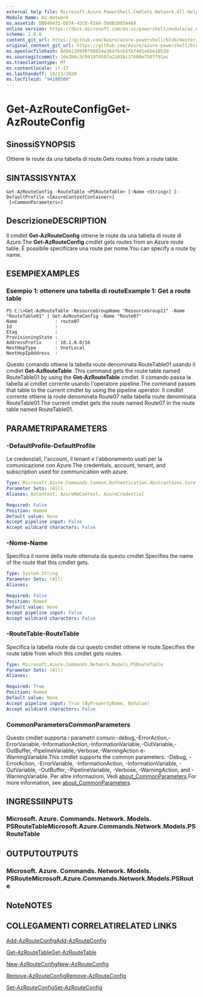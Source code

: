 ```yaml
---
external help file: Microsoft.Azure.PowerShell.Cmdlets.Network.dll-Help.xml
Module Name: Az.Network
ms.assetid: DBD40431-DD7A-42CB-83AA-568B1065A468
online version: https://docs.microsoft.com/en-us/powershell/module/az.network/get-azrouteconfig
schema: 2.0.0
content_git_url: https://github.com/Azure/azure-powershell/blob/master/src/Network/Network/help/Get-AzRouteConfig.md
original_content_git_url: https://github.com/Azure/azure-powershell/blob/master/src/Network/Network/help/Get-AzRouteConfig.md
ms.openlocfilehash: 0d941289f0798854a3647bcb5fbf4d1e6be1053d
ms.sourcegitcommit: 1de2b6c3c99197958fa2101bc37680e7507f91ac
ms.translationtype: MT
ms.contentlocale: it-IT
ms.lasthandoff: 10/13/2020
ms.locfileid: "94188500"
---
```

# <span data-ttu-id="43e41-101">Get-AzRouteConfig</span><span class="sxs-lookup"><span data-stu-id="43e41-101">Get-AzRouteConfig</span></span>

## <span data-ttu-id="43e41-102">Sinossi</span><span class="sxs-lookup"><span data-stu-id="43e41-102">SYNOPSIS</span></span>
<span data-ttu-id="43e41-103">Ottiene le route da una tabella di route.</span><span class="sxs-lookup"><span data-stu-id="43e41-103">Gets routes from a route table.</span></span>

## <span data-ttu-id="43e41-104">SINTASSI</span><span class="sxs-lookup"><span data-stu-id="43e41-104">SYNTAX</span></span>

```
Get-AzRouteConfig -RouteTable <PSRouteTable> [-Name <String>] [-DefaultProfile <IAzureContextContainer>]
 [<CommonParameters>]
```

## <span data-ttu-id="43e41-105">Descrizione</span><span class="sxs-lookup"><span data-stu-id="43e41-105">DESCRIPTION</span></span>
<span data-ttu-id="43e41-106">Il cmdlet **Get-AzRouteConfig** ottiene le route da una tabella di route di Azure.</span><span class="sxs-lookup"><span data-stu-id="43e41-106">The **Get-AzRouteConfig** cmdlet gets routes from an Azure route table.</span></span>
<span data-ttu-id="43e41-107">È possibile specificare una route per nome.</span><span class="sxs-lookup"><span data-stu-id="43e41-107">You can specify a route by name.</span></span>

## <span data-ttu-id="43e41-108">ESEMPI</span><span class="sxs-lookup"><span data-stu-id="43e41-108">EXAMPLES</span></span>

### <span data-ttu-id="43e41-109">Esempio 1: ottenere una tabella di route</span><span class="sxs-lookup"><span data-stu-id="43e41-109">Example 1: Get a route table</span></span>
```
PS C:\>Get-AzRouteTable -ResourceGroupName "ResourceGroup11" -Name "RouteTable01" | Get-AzRouteConfig -Name "Route07"
Name              : route07
Id                : 
Etag              : 
ProvisioningState : 
AddressPrefix     : 10.1.0.0/16
NextHopType       : VnetLocal
NextHopIpAddress  :
```

<span data-ttu-id="43e41-110">Questo comando ottiene la tabella route denominata RouteTable01 usando il cmdlet **Get-AzRouteTable** .</span><span class="sxs-lookup"><span data-stu-id="43e41-110">This command gets the route table named RouteTable01 by using the **Get-AzRouteTable** cmdlet.</span></span>
<span data-ttu-id="43e41-111">Il comando passa la tabella al cmdlet corrente usando l'operatore pipeline.</span><span class="sxs-lookup"><span data-stu-id="43e41-111">The command passes that table to the current cmdlet by using the pipeline operator.</span></span>
<span data-ttu-id="43e41-112">Il cmdlet corrente ottiene la route denominata Route07 nella tabella route denominata RouteTable01.</span><span class="sxs-lookup"><span data-stu-id="43e41-112">The current cmdlet gets the route named Route07 in the route table named RouteTable01.</span></span>

## <span data-ttu-id="43e41-113">PARAMETRI</span><span class="sxs-lookup"><span data-stu-id="43e41-113">PARAMETERS</span></span>

### <span data-ttu-id="43e41-114">-DefaultProfile</span><span class="sxs-lookup"><span data-stu-id="43e41-114">-DefaultProfile</span></span>
<span data-ttu-id="43e41-115">Le credenziali, l'account, il tenant e l'abbonamento usati per la comunicazione con Azure.</span><span class="sxs-lookup"><span data-stu-id="43e41-115">The credentials, account, tenant, and subscription used for communication with azure.</span></span>

```yaml
Type: Microsoft.Azure.Commands.Common.Authentication.Abstractions.Core.IAzureContextContainer
Parameter Sets: (All)
Aliases: AzContext, AzureRmContext, AzureCredential

Required: False
Position: Named
Default value: None
Accept pipeline input: False
Accept wildcard characters: False
```

### <span data-ttu-id="43e41-116">-Nome</span><span class="sxs-lookup"><span data-stu-id="43e41-116">-Name</span></span>
<span data-ttu-id="43e41-117">Specifica il nome della route ottenuta da questo cmdlet.</span><span class="sxs-lookup"><span data-stu-id="43e41-117">Specifies the name of the route that this cmdlet gets.</span></span>

```yaml
Type: System.String
Parameter Sets: (All)
Aliases:

Required: False
Position: Named
Default value: None
Accept pipeline input: False
Accept wildcard characters: False
```

### <span data-ttu-id="43e41-118">-RouteTable</span><span class="sxs-lookup"><span data-stu-id="43e41-118">-RouteTable</span></span>
<span data-ttu-id="43e41-119">Specifica la tabella route da cui questo cmdlet ottiene le route.</span><span class="sxs-lookup"><span data-stu-id="43e41-119">Specifies the route table from which this cmdlet gets routes.</span></span>

```yaml
Type: Microsoft.Azure.Commands.Network.Models.PSRouteTable
Parameter Sets: (All)
Aliases:

Required: True
Position: Named
Default value: None
Accept pipeline input: True (ByPropertyName, ByValue)
Accept wildcard characters: False
```

### <span data-ttu-id="43e41-120">CommonParameters</span><span class="sxs-lookup"><span data-stu-id="43e41-120">CommonParameters</span></span>
<span data-ttu-id="43e41-121">Questo cmdlet supporta i parametri comuni:-debug,-ErrorAction,-ErrorVariable,-InformationAction,-InformationVariable,-OutVariable,-OutBuffer,-PipelineVariable,-Verbose,-WarningAction e-WarningVariable.</span><span class="sxs-lookup"><span data-stu-id="43e41-121">This cmdlet supports the common parameters: -Debug, -ErrorAction, -ErrorVariable, -InformationAction, -InformationVariable, -OutVariable, -OutBuffer, -PipelineVariable, -Verbose, -WarningAction, and -WarningVariable.</span></span> <span data-ttu-id="43e41-122">Per altre informazioni, Vedi [about_CommonParameters](http://go.microsoft.com/fwlink/?LinkID=113216).</span><span class="sxs-lookup"><span data-stu-id="43e41-122">For more information, see [about_CommonParameters](http://go.microsoft.com/fwlink/?LinkID=113216).</span></span>

## <span data-ttu-id="43e41-123">INGRESSI</span><span class="sxs-lookup"><span data-stu-id="43e41-123">INPUTS</span></span>

### <span data-ttu-id="43e41-124">Microsoft. Azure. Commands. Network. Models. PSRouteTable</span><span class="sxs-lookup"><span data-stu-id="43e41-124">Microsoft.Azure.Commands.Network.Models.PSRouteTable</span></span>

## <span data-ttu-id="43e41-125">OUTPUT</span><span class="sxs-lookup"><span data-stu-id="43e41-125">OUTPUTS</span></span>

### <span data-ttu-id="43e41-126">Microsoft. Azure. Commands. Network. Models. PSRoute</span><span class="sxs-lookup"><span data-stu-id="43e41-126">Microsoft.Azure.Commands.Network.Models.PSRoute</span></span>

## <span data-ttu-id="43e41-127">Note</span><span class="sxs-lookup"><span data-stu-id="43e41-127">NOTES</span></span>

## <span data-ttu-id="43e41-128">COLLEGAMENTI CORRELATI</span><span class="sxs-lookup"><span data-stu-id="43e41-128">RELATED LINKS</span></span>

[<span data-ttu-id="43e41-129">Add-AzRouteConfig</span><span class="sxs-lookup"><span data-stu-id="43e41-129">Add-AzRouteConfig</span></span>](./Add-AzRouteConfig.md)

[<span data-ttu-id="43e41-130">Get-AzRouteTable</span><span class="sxs-lookup"><span data-stu-id="43e41-130">Get-AzRouteTable</span></span>](./Get-AzRouteTable.md)

[<span data-ttu-id="43e41-131">New-AzRouteConfig</span><span class="sxs-lookup"><span data-stu-id="43e41-131">New-AzRouteConfig</span></span>](./New-AzRouteConfig.md)

[<span data-ttu-id="43e41-132">Remove-AzRouteConfig</span><span class="sxs-lookup"><span data-stu-id="43e41-132">Remove-AzRouteConfig</span></span>](./Remove-AzRouteConfig.md)

[<span data-ttu-id="43e41-133">Set-AzRouteConfig</span><span class="sxs-lookup"><span data-stu-id="43e41-133">Set-AzRouteConfig</span></span>](./Set-AzRouteConfig.md)


